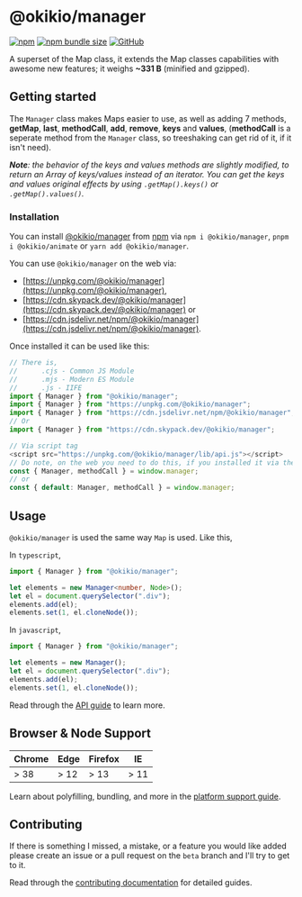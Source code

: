 # @okikio/manager

[![npm](https://img.shields.io/npm/v/@okikio/manager?style=for-the-badge)](https://www.npmjs.com/package/@okikio/manager) [![npm bundle size](https://img.shields.io/bundlephobia/minzip/@okikio/manager?style=for-the-badge)](https://bundlephobia.com/package/@okikio/manager) [![GitHub](https://img.shields.io/github/license/okikio/native?style=for-the-badge)](../../LICENSE)

A superset of the Map class, it extends the Map classes capabilities with awesome new features; it weighs **~331 B** (minified and gzipped).


## Getting started

The `Manager` class makes Maps easier to use, as well as adding 7 methods, **getMap**, **last**, **methodCall**, **add**, **remove**, **keys** and **values**, (**methodCall** is a seperate method from the `Manager` class, so treeshaking can get rid of it, if it isn't need).

_**Note**: the behavior of the keys and values methods are slightly modified, to return an Array of keys/values instead of an iterator. You can get the keys and values original effects by using `.getMap().keys()` or `.getMap().values()`._

### Installation

You can install [@okikio/manager](https://www.skypack.dev/view/@okikio/manager) from [npm](https://www.npmjs.com/package/@okikio/manager) via `npm i @okikio/manager`, `pnpm i @okikio/animate` or `yarn add @okikio/manager`.

You can use `@okikio/manager` on the web via:

- [https://unpkg.com/@okikio/manager](https://unpkg.com/@okikio/manager),
- [https://cdn.skypack.dev/@okikio/manager](https://cdn.skypack.dev/@okikio/manager) or
- [https://cdn.jsdelivr.net/npm/@okikio/manager](https://cdn.jsdelivr.net/npm/@okikio/manager).

Once installed it can be used like this:

```typescript
// There is,
//      .cjs - Common JS Module
//      .mjs - Modern ES Module
//      .js - IIFE
import { Manager } from "@okikio/manager";
import { Manager } from "https://unpkg.com/@okikio/manager";
import { Manager } from "https://cdn.jsdelivr.net/npm/@okikio/manager";
// Or
import { Manager } from "https://cdn.skypack.dev/@okikio/manager";

// Via script tag
<script src="https://unpkg.com/@okikio/manager/lib/api.js"></script>
// Do note, on the web you need to do this, if you installed it via the script tag:
const { Manager, methodCall } = window.manager;
// or
const { default: Manager, methodCall } = window.manager;
```

## Usage

`@okikio/manager` is used the same way `Map` is used. Like this,

In `typescript`,
```ts
import { Manager } from "@okikio/manager";

let elements = new Manager<number, Node>();
let el = document.querySelector(".div");
elements.add(el);
elements.set(1, el.cloneNode());
```

In `javascript`,
```js
import { Manager } from "@okikio/manager";

let elements = new Manager();
let el = document.querySelector(".div");
elements.add(el);
elements.set(1, el.cloneNode());
```

Read through the [API guide](./api.md) to learn more. 

## Browser & Node Support

| Chrome | Edge | Firefox | IE   |
| ------ | ---- | ------- | ---- |
| > 38   | > 12 | > 13    | > 11 |

Learn about polyfilling, bundling, and more in the [platform support guide](./browser-and-node-support.md).

## Contributing

If there is something I missed, a mistake, or a feature you would like added please create an issue or a pull request on the `beta` branch and I'll try to get to it.

Read through the [contributing documentation](./contributing.md) for detailed guides.